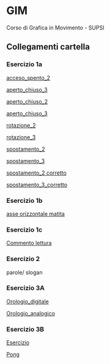 # GIM
Corso di Grafica in Movimento - SUPSI

## Collegamenti cartella

### Esercizio 1a
[acceso_spento_2](https://michelleputtini.github.io/GIM/Esercizio_1A/template/acceso_spento_2.html)

[aperto_chiuso_3](https://michelleputtini.github.io/GIM/Esercizio_1A/template/acceso_spento_3.html)

[aperto_chiuso_2](https://michelleputtini.github.io/GIM/Esercizio_1A/template/aperto_chiuso_2.html)

[aperto_chiuso_3](https://michelleputtini.github.io/GIM/Esercizio_1A/template/aperto_chiuso_3.html)

[rotazione_2](https://michelleputtini.github.io/GIM/Esercizio_1A/template/rotazione_2.html)

[rotazione_3](https://michelleputtini.github.io/GIM/Esercizio_1A/template/rotazione_3.html)

[spostamento_2](https://michelleputtini.github.io/GIM/Esercizio_1A/template/spostamento_2.html)

[spostamento_3](https://michelleputtini.github.io/GIM/Esercizio_1A/template/spostamento_3.html)

[spostamento_2 corretto](https://michelleputtini.github.io/GIM/Esercizio_1A/template/spostamento_2_corretto.html)

[spostamento_3_corretto](https://michelleputtini.github.io/GIM/Esercizio_1A/template/spostamento_3_corretto.html)

### Esercizio 1b
[asse orizzontale matita](https://michelleputtini.github.io/GIM/Esercizio_1B/template/indexB.html)

### Esercizio 1c
[Commento lettura](https://github.com/michelleputtini/GIM/blob/main/Esercizio_1C/README.md)

### Esercizio 2
parole/ slogan

### Esercizio 3A
[Orologio_digitale](https://michelleputtini.github.io/GIM/Esercizio_3A/orologio_digitale/)

[Orologio_analogico](https://michelleputtini.github.io/GIM/Esercizio_3A/orologio_analogico/)

### Esercizio 3B
[Esercizio](https://michelleputtini.github.io/GIM/Esercizio_3B/Esempio_1/template_web_app/index.html)

[Pong](https://michelleputtini.github.io/GIM/Esercizio_3B/Esempio_2/template_web_app/index.html)
